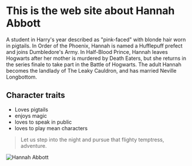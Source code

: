 # This is the web site about Hannah Abbott

A student in Harry's year described as "pink-faced" with blonde hair worn in pigtails. In Order of the Phoenix, Hannah is named a Hufflepuff prefect and joins Dumbledore's Army. In Half-Blood Prince, Hannah leaves Hogwarts after her mother is murdered by Death Eaters, but she returns in the series finale to take part in the Battle of Hogwarts. The adult Hannah becomes the landlady of The Leaky Cauldron, and has married Neville Longbottom.

## Character traits

* Loves pigtails
* enjoys magic
* loves to speak in public
* loves to play mean characters

> Let us step into the night and pursue that flighty temptress, adventure.

![Hannah Abbott](https://www.publicdomainpictures.net/pictures/320000/velka/klee-blute-wildblume-pflanze-15771911986x9.jpg)



